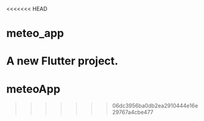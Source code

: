 <<<<<<< HEAD
# meteo_app

A new Flutter project.
=======
# meteoApp
>>>>>>> 06dc3956ba0db2ea2910444e16e29767a4cbe477
